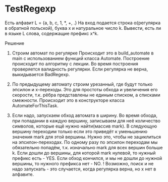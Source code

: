# TestRegexp
Есть алфавит L = {a, b, c, 1, *, +, .}
На вход подается строка α(регулярка в обратной польской), буква x и натуральное число k. Вывести, есть ли в языке L слова, содержащие префикс x^k.

Решение

1. Строим автомат по регулярке
Происходит это в build_automate в main с использованием функций класса Automate.
Построение происходит по алгоритму с лекции.
Во время построения проверяется валидность регулярки. Если регулярка не верна, выкидывается BadRegexp.

2. По предыдущему автомату строим урезанный, где будут только эпсилон и x-переходы. Это для простоты обхода и увеличения его скорости, т.к. рёбра представлены не единым списком, а списками смежности.
Происходит это в конструкторе класса AutomateForThisTask.

3. Если надо, запускаем обход автомата в ширину.
Во время обхода, при попадании в каждую вершину, записываем для неё количество символов, которые ещё нужно найти(массив mark).
В следующую вершину переходим только если это приведёт к уменьшению значения mark для этой вершины.
Нужно это, чтобы не зациклиться на эпсилон-переходах.
По одному разу по эпсилон переходам мы обязательно попадём, т.к. изначально mark для всех вершин больше k.
Если дошли до вершины, для которой mark нулевой, то нужный префикс есть - YES.
Если обход кончился, и мы не дошли до нужной вершины, то нужного префикса нет - NO.
! Возможно, поиск и не надо запускать - это случается, когда регулярка верна, но x нет в алфавите.